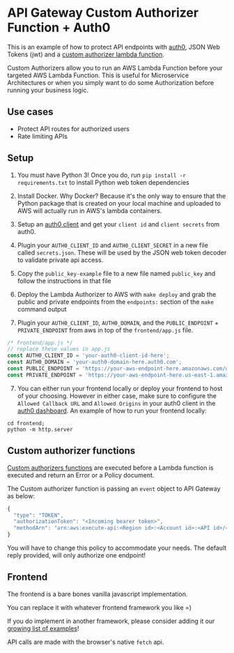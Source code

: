 <!--
title: 'AWS API Gateway Custom Authorizer Function with Auth0 example in Python'
description: 'This is an example of how to protect API endpoints with Auth0, JSON Web Tokens (jwt) and a custom authorizer lambda function in Python 3.'
layout: Doc
framework: v1
platform: AWS
language: Python
authorLink: 'https://github.com/BrianAndersen78'
authorName: null
authorAvatar: 'https://avatars3.githubusercontent.com/u/30560831?v=4&s=140'
-->
# API Gateway Custom Authorizer Function + Auth0

This is an example of how to protect API endpoints with [auth0](https://auth0.com/), JSON Web Tokens (jwt) and a [custom authorizer lambda function](https://serverless.com/framework/docs/providers/aws/events/apigateway#http-endpoints-with-custom-authorizers).

Custom Authorizers allow you to run an AWS Lambda Function before your targeted AWS Lambda Function. This is useful for Microservice Architectures or when you simply want to do some Authorization before running your business logic.

## Use cases

- Protect API routes for authorized users
- Rate limiting APIs

## Setup

1. You must have Python 3! Once you do, run `pip install -r requirements.txt` to install Python web token dependencies

2. Install Docker. Why Docker? Because it's the only way to ensure that the Python package that is
   created on your local machine and uploaded to AWS will actually run in AWS's lambda containers. 

2. Setup an [auth0 client](https://auth0.com/docs/clients) and get your `client id` and `client secrets` from auth0.

3. Plugin your `AUTH0_CLIENT_ID` and `AUTH0_CLIENT_SECRET` in a new file called `secrets.json`. These will be used by the JSON web token decoder to validate private api access.

4. Copy the `public_key-example` file to a new file named `public_key` and follow the instructions in that file

5. Deploy the Lambda Authorizer to AWS with `make deploy` and grab the public and private endpoints from the `endpoints:` section of the `make` command output

6. Plugin your `AUTH0_CLIENT_ID`, `AUTH0_DOMAIN`, and the `PUBLIC_ENDPOINT` + `PRIVATE_ENDPOINT` from aws in top of the `frontend/app.js` file.

  ```js
  /* frontend/app.js */
  // replace these values in app.js
  const AUTH0_CLIENT_ID = 'your-auth0-client-id-here';
  const AUTH0_DOMAIN = 'your-auth0-domain-here.auth0.com';
  const PUBLIC_ENDPOINT = 'https://your-aws-endpoint-here.amazonaws.com/dev/api/public';
  const PRIVATE_ENDPOINT = 'https://your-aws-endpoint-here.us-east-1.amazonaws.com/dev/api/private';
  ```

7. You can either run your frontend locally or deploy your frontend to host of your choosing. However in either case, make sure to configure the `Allowed Callback URL` and `Allowed Origins` in your auth0 client in the [auth0 dashboard](https://manage.auth0.com). An example of how to run your frontend locally:

  ```
  cd frontend;
  python -m http.server
  ```


## Custom authorizer functions

[Custom authorizers functions](https://aws.amazon.com/blogs/compute/introducing-custom-authorizers-in-amazon-api-gateway/) are executed before a Lambda function is executed and return an Error or a Policy document.

The Custom authorizer function is passing an `event` object to API Gateway as below:
```javascript
{
  "type": "TOKEN",
  "authorizationToken": "<Incoming bearer token>",
  "methodArn": "arn:aws:execute-api:<Region id>:<Account id>:<API id>/<Stage>/<Method>/<Resource path>"
}
```
You will have to change this policy to accommodate your needs. The default reply provided, will only authorize one endpoint!

## Frontend

The frontend is a bare bones vanilla javascript implementation.

You can replace it with whatever frontend framework you like =)

If you do implement in another framework, please consider adding it our [growing list of examples](https://github.com/serverless/examples/)!

API calls are made with the browser's native `fetch` api.
